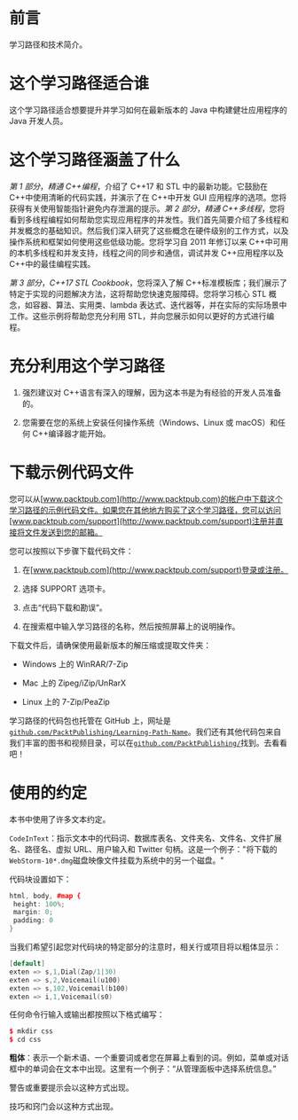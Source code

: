 # 前言

学习路径和技术简介。

# 这个学习路径适合谁

这个学习路径适合想要提升并学习如何在最新版本的 Java 中构建健壮应用程序的 Java 开发人员。

# 这个学习路径涵盖了什么

*第 1 部分*，*精通 C++编程*，介绍了 C++17 和 STL 中的最新功能。它鼓励在 C++中使用清晰的代码实践，并演示了在 C++中开发 GUI 应用程序的选项。您将获得有关使用智能指针避免内存泄漏的提示。*第 2 部分*，*精通 C++多线程*，您将看到多线程编程如何帮助您实现应用程序的并发性。我们首先简要介绍了多线程和并发概念的基础知识。然后我们深入研究了这些概念在硬件级别的工作方式，以及操作系统和框架如何使用这些低级功能。您将学习自 2011 年修订以来 C++中可用的本机多线程和并发支持，线程之间的同步和通信，调试并发 C++应用程序以及 C++中的最佳编程实践。

*第 3 部分*，*C++17 STL Cookbook*，您将深入了解 C++标准模板库；我们展示了特定于实现的问题解决方法，这将帮助您快速克服障碍。您将学习核心 STL 概念，如容器、算法、实用类、lambda 表达式、迭代器等，并在实际的实际场景中工作。这些示例将帮助您充分利用 STL，并向您展示如何以更好的方式进行编程。

# 充分利用这个学习路径

1.  强烈建议对 C++语言有深入的理解，因为这本书是为有经验的开发人员准备的。

1.  您需要在您的系统上安装任何操作系统（Windows、Linux 或 macOS）和任何 C++编译器才能开始。

# 下载示例代码文件

您可以从[www.packtpub.com](http://www.packtpub.com)的帐户中下载这个学习路径的示例代码文件。如果您在其他地方购买了这个学习路径，您可以访问[www.packtpub.com/support](http://www.packtpub.com/support)注册并直接将文件发送到您的邮箱。

您可以按照以下步骤下载代码文件：

1.  在[www.packtpub.com](http://www.packtpub.com/support)登录或注册。

1.  选择 SUPPORT 选项卡。

1.  点击“代码下载和勘误”。

1.  在搜索框中输入学习路径的名称，然后按照屏幕上的说明操作。

下载文件后，请确保使用最新版本的解压缩或提取文件夹：

+   Windows 上的 WinRAR/7-Zip

+   Mac 上的 Zipeg/iZip/UnRarX

+   Linux 上的 7-Zip/PeaZip

学习路径的代码包也托管在 GitHub 上，网址是[`github.com/PacktPublishing/Learning-Path-Name`](https://github.com/PacktPublishing)。我们还有其他代码包来自我们丰富的图书和视频目录，可以在[`github.com/PacktPublishing/`](https://github.com/PacktPublishing/)找到。去看看吧！

# 使用的约定

本书中使用了许多文本约定。

`CodeInText`：指示文本中的代码词、数据库表名、文件夹名、文件名、文件扩展名、路径名、虚拟 URL、用户输入和 Twitter 句柄。这是一个例子："将下载的`WebStorm-10*.dmg`磁盘映像文件挂载为系统中的另一个磁盘。"

代码块设置如下：

```cpp
html, body, #map {
 height: 100%; 
 margin: 0;
 padding: 0
}
```

当我们希望引起您对代码块的特定部分的注意时，相关行或项目将以粗体显示：

```cpp
[default]
exten => s,1,Dial(Zap/1|30)
exten => s,2,Voicemail(u100)
exten => s,102,Voicemail(b100)
exten => i,1,Voicemail(s0)
```

任何命令行输入或输出都按照以下格式编写：

```cpp
$ mkdir css
$ cd css
```

**粗体**：表示一个新术语、一个重要词或者您在屏幕上看到的词。例如，菜单或对话框中的单词会在文本中出现。这里有一个例子：“从管理面板中选择系统信息。”

警告或重要提示会以这种方式出现。

技巧和窍门会以这种方式出现。
